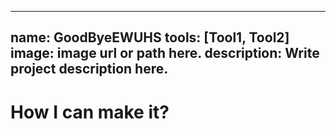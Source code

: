  ---
 name: GoodByeEWUHS
 tools: [Tool1, Tool2]
 image: image url or path here.
 description: Write project description here.
 ---

 # How I can make it?